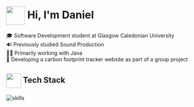 # <img src="https://user-images.githubusercontent.com/74038190/216654116-d0e8d227-7977-4edc-8d36-63461bda9503.gif" width="50" style="vertical-align:middle;" /> Hi, I'm Daniel

🎓 Software Development student at Glasgow Caledonian University  
🔊 Previously studied Sound Production  
👨‍💻 Primarily working with Java  
🌱 Developing a carbon footprint tracker website as part of a group project  

## <img src="https://user-images.githubusercontent.com/74038190/216649417-9acc58df-9186-4132-ad43-819a57babb67.gif" width="40" style="vertical-align:middle;" /> Tech Stack

![skills](https://skillicons.dev/icons?i=java,swift,python,js,nodejs,sqlite,cs,dotnet,docker,figma)


<!--
## <img src="https://user-images.githubusercontent.com/74038190/216658123-b1fdfa47-8605-467a-ab8b-0e87a7916002.gif" width="40" style="vertical-align:middle;" /> Tech Stack

## <img src="https://user-images.githubusercontent.com/74038190/216658115-017b0125-1bba-409d-b789-c04362c0adfb.gif" width="40" style="vertical-align:middle;" /> Tech Stack
-->
